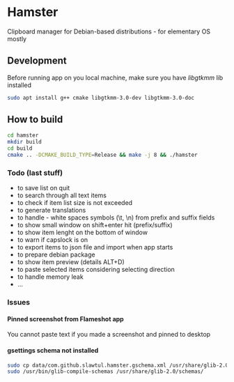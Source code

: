 # Hamster

Clipboard manager for Debian-based distributions - for elementary OS mostly

## Development

Before running app on you local machine, make sure you have *libgtkmm* lib installed

```bash
sudo apt install g++ cmake libgtkmm-3.0-dev libgtkmm-3.0-doc
```

## How to build

```bash
cd hamster
mkdir build
cd build
cmake .. -DCMAKE_BUILD_TYPE=Release && make -j 8 && ./hamster
```

### Todo (last stuff)

* to save list on quit
* to search through all text items
* to check if item list size is not exceeded
* to generate translations
* to handle - white spaces symbols (\t, \n) from prefix and suffix fields
* to show small window on shift+enter hit (prefix/suffix)
* to show item lenght on the bottom of window
* to warn if capslock is on
* to export items to json file and import when app starts
* to prepare debian package
* to show item preview (details ALT+D)
* to paste selected items considering selecting direction
* to handle memory leak
* ...

### Issues

#### Pinned screenshot from Flameshot app

You cannot paste text if you made a screenshot and pinned to desktop

#### gsettings schema not installed

```bash
sudo cp data/com.github.slawtul.hamster.gschema.xml /usr/share/glib-2.0/schemas/
sudo /usr/bin/glib-compile-schemas /usr/share/glib-2.0/schemas/
```
